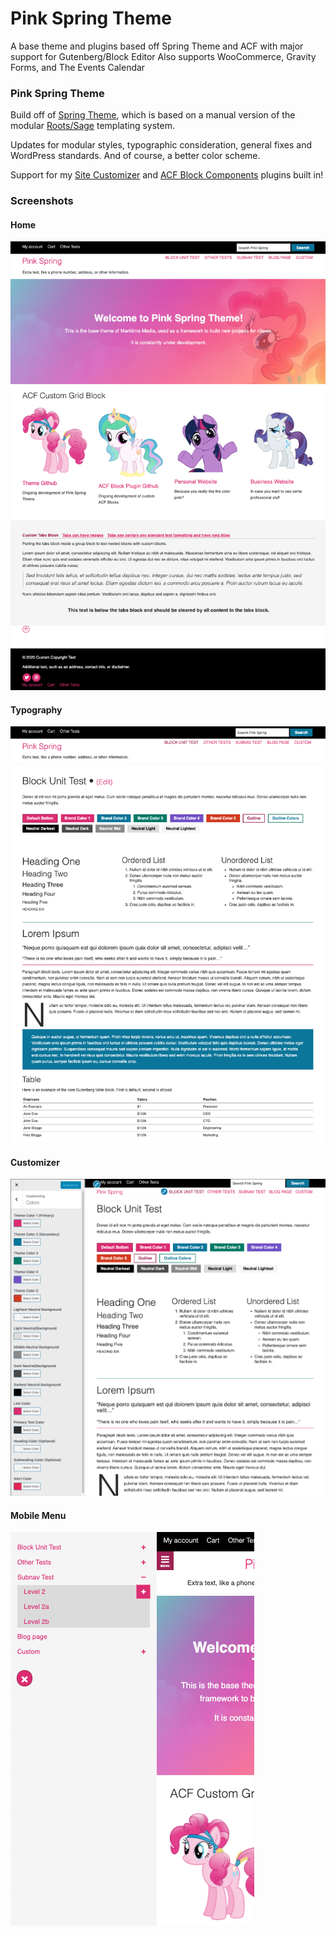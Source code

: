 # Pink Spring Theme
A base theme and plugins based off Spring Theme and ACF with major support for Gutenberg/Block Editor
Also supports WooCommerce, Gravity Forms, and The Events Calendar

### Pink Spring Theme
Build off of [Spring Theme](https://github.com/3themes/spring-theme), which is based on a manual version of the modular [Roots/Sage](https://roots.io/sage/) templating system.

Updates for modular styles, typographic consideration, general fixes and WordPress standards. And of course, a better color scheme.

Support for my [Site Customizer](https://github.com/marktimemedia/mtm-site-customizer) and [ACF Block Components](https://github.com/marktimemedia/acf-component-blocks) plugins built in!

### Screenshots

#### Home
![Home](screenshots/home.png)

#### Typography
![Typography](screenshots/typography.png)

#### Customizer
![Customizer](screenshots/customizer.png)

#### Mobile Menu
![Mobile](screenshots/mobile.png)
